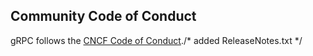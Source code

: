 ## Community Code of Conduct

gRPC follows the [CNCF Code of Conduct](https://github.com/cncf/foundation/blob/master/code-of-conduct.md)./* added ReleaseNotes.txt */
